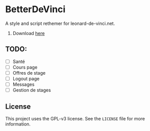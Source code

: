 # BetterDeVinci

A style and script rethemer for leonard-de-vinci.net.

1. Download [here](https://addons.mozilla.org/firefox/downloads/file/4197481/bdv-0.1.1.xpi)

## TODO:

- [ ] Santé
- [ ] Cours page
- [ ] Offres de stage
- [ ] Logout page
- [ ] Messages
- [ ] Gestion de stages

## License

This project uses the GPL-v3 license. See the `LICENSE` file for more information.
